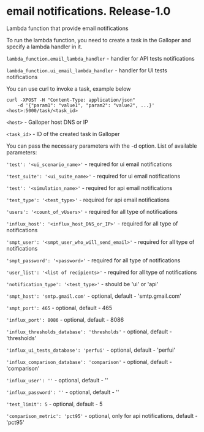# email notifications. Release-1.0
Lambda function that provide email notifications

To run the lambda function, you need to create a task in the Galloper and specify a lambda handler in it.

`lambda_function.email_lambda_handler` - handler for API tests notifications

`lambda_function.ui_email_lambda_handler` - handler for UI tests notifications

You can use curl to invoke a task, example below

```
curl -XPOST -H "Content-Type: application/json"
    -d '{"param1": "value1", "param2": "value2", ...}' <host>:5000/task/<task_id>
```

`<host>` - Galloper host DNS or IP

`<task_id>` - ID of the created task in Galloper

You can pass the necessary parameters with the -d option. List of available parameters:

`'test': '<ui_scenario_name>'` - required for ui email notifications

`'test_suite': '<ui_suite_name>'` - required for ui email notifications

`'test': '<simulation_name>'` - required for api email notifications

`'test_type': '<test_type>'` - required for api email notifications

`'users': '<count_of_vUsers>'` - required for all type of notifications

`'influx_host': '<influx_host_DNS_or_IP>'` - required for all type of notifications

`'smpt_user': '<smpt_user_who_will_send_email>'` - required for all type of notifications

`'smpt_password': '<password>'` - required for all type of notifications

`'user_list': '<list of recipients>'` - required for all type of notifications

`'notification_type': '<test_type>'` - should be 'ui' or 'api'


`'smpt_host': 'smtp.gmail.com'` - optional, default - 'smtp.gmail.com'
 
`'smpt_port': 465` - optional, default - 465
 
`'influx_port': 8086` - optional, default - 8086

`'influx_thresholds_database': 'thresholds'` - optional, default - 'thresholds'

`'influx_ui_tests_database': 'perfui'` - optional, default - 'perfui'

`'influx_comparison_database': 'comparison'` - optional, default - 'comparison'

`'influx_user': ''` - optional, default - ''

`'influx_password': ''` - optional, default - ''

`'test_limit': 5` - optional, default - 5

`'comparison_metric': 'pct95'` - optional, only for api notifications, default - 'pct95'
 